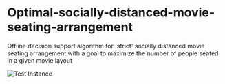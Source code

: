 # Optimal-socially-distanced-movie-seating-arrangement
Offline decision support algorithm for 'strict' socially distanced movie seating arrangement with a goal to maximize the number of people seated in a given movie layout

<img alt="Test Instance" src="result/.png">  
<sub><b> </sub> 
